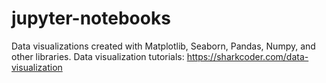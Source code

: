 # jupyter-notebooks
Data visualizations created with Matplotlib, Seaborn, Pandas, Numpy, and other libraries.
Data visualization tutorials: https://sharkcoder.com/data-visualization
